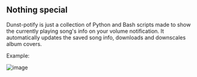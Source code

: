 ## Nothing special
Dunst-potify is just a collection of Python and Bash scripts made to show the currently playing song's info
on your volume notification.
It automatically updates the saved song info, downloads and downscales album covers.


Example:


![image](https://user-images.githubusercontent.com/59633047/177387631-fd37204b-69cd-4752-acdf-61c7b2fd20f0.png)
